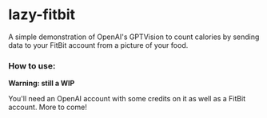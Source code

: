 # lazy-fitbit
A simple demonstration of OpenAI's GPTVision to count calories by sending data to your FitBit account from a picture of your food.

### How to use:

**Warning: still a WIP**

You'll need an OpenAI account with some credits on it as well as a FitBit account.
More to come!

